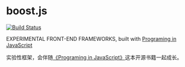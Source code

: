 # boost.js

[![Build Status](https://travis-ci.org/RobinQu/boost.js.png?branch=master)](https://travis-ci.org/RobinQu/boost.js)

EXPERIMENTAL FRONT-END FRAMEWORKS, built with [Programing in JavaScript](https://github.com/RobinQu/Programing-In-Javascript)

实验性框架，会伴随[《Programing in JavaScript》](https://github.com/RobinQu/Programing-In-Javascript)这本开源书籍一起成长。